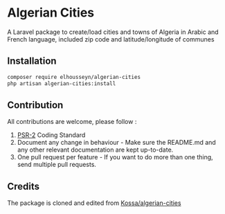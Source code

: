 # Algerian Cities

A Laravel package to create/load cities and towns of Algeria in Arabic and French language, included zip code and latitude/longitude of communes

## Installation

```sh
composer require elhousseyn/algerian-cities
php artisan algerian-cities:install
```


## Contribution
All contributions are welcome, please follow :
1. [PSR-2](https://www.php-fig.org/psr/psr-2/) Coding Standard
1. Document any change in behaviour - Make sure the README.md and any other relevant documentation are kept up-to-date.
1. One pull request per feature - If you want to do more than one thing, send multiple pull requests.


## Credits
The package is cloned and edited from  [Kossa/algerian-cities](https://github.com/kossa/algerian-cities)
